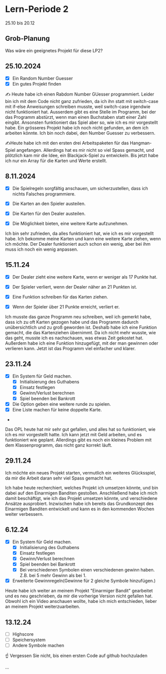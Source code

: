 # Lern-Periode 2
25.10 bis 20.12

## Grob-Planung

Was wäre ein geeignetes Projekt für diese LP2?

## 25.10.2024
- [x] Ein Random Number Guesser
- [x] Ein gutes Projekt finden
      
✍️ Heute habe ich einen Rabdom Number GUesser programmiert. Leider bin ich mit dem Code nicht ganz zufrieden, da ich ihn statt mit switch-case mit if-else Anweisungen schreiben musste, weil switch-case irgendwie nicht funktioniert hat. Ausserdem gibt es eine Stelle im Programm, bei der das Programm abstürzt, wenn man einen Buchstaben statt einer Zahl eingibt. Ansonsten funktioniert das Spiel aber so, wie ich es mir vorgestellt habe. Ein grösseres Projekt habe ich noch nicht gefunden, an dem ich arbeiten könnte. Ich bin noch dabei, den Number Guesser zu verbessern.


✍Heute habe ich mit den ersten drei Arbeitspaketen für das Hangman-Spiel angefangen. Allerdings hat es mir nicht so viel Spass gemacht, und plötzlich kam mir die Idee, ein Blackjack-Spiel zu entwickeln. Bis jetzt habe ich nur ein Array für die Karten und Werte erstellt.

## 8.11.2024
- [x] Die Spielregeln sorgfältig anschauen, um sicherzustellen, dass ich nichts Falsches programmiere.
- [x] Die Karten an den Spieler austeilen.
- [x] Die Karten für den Dealer austeilen.
- [x] Die Möglichkeit bieten, eine weitere Karte aufzunehmen.
  

Ich bin sehr zufrieden, da alles funktioniert hat, wie ich es mir vorgestellt habe. Ich bekomme meine Karten und kann eine weitere Karte ziehen, wenn ich möchte. Der Dealer funktioniert auch schon ein wenig, aber bei ihm muss ich noch ein wenig anpassen.


## 15.11.24

- [x] Der Dealer zieht eine weitere Karte, wenn er weniger als 17 Punkte hat.
- [x] Der Spieler verliert, wenn der Dealer näher an 21 Punkten ist.
- [x] Eine Funktion schreiben für das Karten ziehen.
- [x] Wenn der Spieler über 21 Punkte erreicht, verliert er.


Ich musste das ganze Programm neu schreiben, weil ich gemerkt habe, dass ich zu oft Karten gezogen habe und das Programm dadurch unübersichtlich und zu groß geworden ist. Deshalb habe ich eine Funktion gemacht, die das Kartenziehen übernimmt. Da ich nicht mehr wusste, wie das geht, musste ich es nachschauen, was etwas Zeit gekostet hat. Außerdem habe ich eine Funktion hinzugefügt, mit der man gewinnen oder verlieren kann. Jetzt ist das Programm viel einfacher und klarer.


 ## 23.11.24
- [x] Ein System für Geld machen.
     - [x] Initialisierung des Guthabens
     - [x] Einsatz festlegen
     - [x] Gewinn/Verlust berechnen
     - [x] Spiel beenden bei Bankrott
- [x] Die Option geben eine weitere runde zu spielen.
- [x] Eine Liste machen für keine doppelte Karte.
-  
Das OPL heute hat mir sehr gut gefallen, und alles hat so funktioniert, wie ich es mir vorgestellt hatte. Ich kann jetzt mit Geld arbeiten, und es funktioniert wie geplant. Allerdings gibt es noch ein kleines Problem mit dem Klassenprogramm, das nicht ganz korrekt läuft. 

## 29.11.24

Ich möchte ein neues Projekt starten, vermutlich ein weiteres Glücksspiel, da mir die Arbeit daran sehr viel Spass gemacht hat.


Ich habe heute recherchiert, welches Projekt ich umsetzen könnte, und bin dabei auf den Einarmigen Banditen gestoßen. Anschließend habe ich mich damit beschäftigt, wie ich das Projekt umsetzen könnte, und verschiedene Ansätze ausprobiert. Inzwischen habe ich bereits das Grundkonzept des Einarmigen Banditen entwickelt und kann es in den kommenden Wochen weiter verbessern.



## 6.12.24

- [x] Ein System für Geld machen.
     - [x] Initialisierung des Guthabens
     - [x] Einsatz festlegen
     - [x] Gewinn/Verlust berechnen
     - [x] Spiel beenden bei Bankrott
     - [x]  Bei verschiedenen Symbolen einen verschiedenen gewinn haben. Z.B. bei 5 mehr Gewinn als bei 1.
- [x] Erweiterte Gewinnregeln(Gewinne für 2 gleiche Symbole hinzufügen.)

Heute habe ich weiter an meinem Projekt "Einarmiger Bandit" gearbeitet und es neu geschrieben, da mir die vorherige Version nicht gefallen hat. Obwohl ich ein Video anschauen wollte, habe ich mich entschieden, lieber an meinem Projekt weiterzuarbeiten.


## 13.12.24

- [ ] Highscore
- [ ] Speichersystem
- [ ] Andere Symbole machen

☝️ Vergessen Sie nicht, bis einen ersten Code auf github hochzuladen


...
